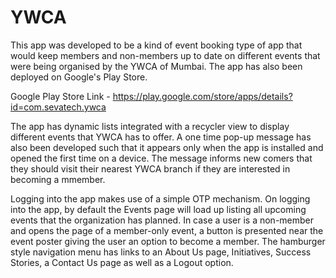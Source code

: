 # YWCA
This app was developed to be a kind of event booking type of app that would keep members and non-members up to date on different events that were being organised by the YWCA of Mumbai. The app has also been deployed on Google's Play Store.

Google Play Store Link - https://play.google.com/store/apps/details?id=com.sevatech.ywca

The app has dynamic lists integrated with a recycler view to display different events that YWCA has to offer. A one time pop-up message has also been developed such that it appears only when the app is installed and opened the first time on a device. The message informs new comers that they should visit their nearest YWCA branch if they are interested in becoming a mmember.

Logging into the app makes use of a simple OTP mechanism. On logging into the app, by default the Events page will load up listing all upcoming events that the organization has planned. In case a user is a non-member and opens the page of a member-only event, a button is presented near the event poster giving the user an option to become a member. The hamburger style navigation menu has links to an About Us page, Initiatives, Success Stories, a Contact Us page as well as a Logout option.

